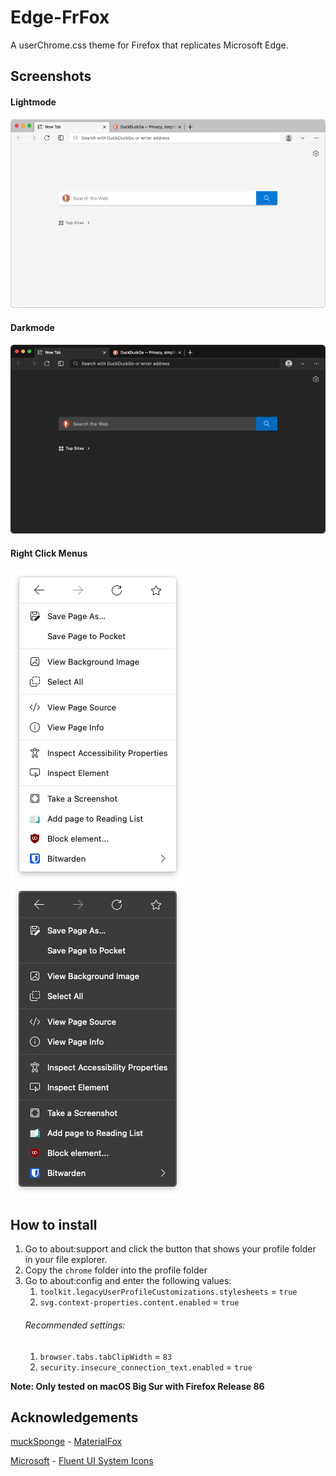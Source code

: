 # Edge-FrFox
A userChrome.css theme for Firefox that replicates Microsoft Edge.

## Screenshots

#### Lightmode
![screenshot-light](screenshots/screenshot-light.png)

#### Darkmode
![screenshot-dark](screenshots/screenshot-dark.png)

#### Right Click Menus
![rightclick-light](screenshots/rightclick-light.png)
![rightclick-dark](screenshots/rightclick-dark.png)


## How to install

1. Go to about:support and click the button that shows your profile folder in your file explorer.
2. Copy the `chrome` folder into the profile folder
3. Go to about:config and enter the following values:
   1. `toolkit.legacyUserProfileCustomizations.stylesheets` = `true`
   2. `svg.context-properties.content.enabled` = `true`
   ###### Recommended settings:
   1. `browser.tabs.tabClipWidth` = `83`
   2. `security.insecure_connection_text.enabled` = `true`

**Note: Only tested on macOS Big Sur with Firefox Release 86**

## Acknowledgements
[muckSponge](https://github.com/muckSponge) - [MaterialFox](https://github.com/muckSponge/MaterialFox)

[Microsoft](https://github.com/microsoft) - [Fluent UI System Icons](https://github.com/microsoft/fluentui-system-icons)
